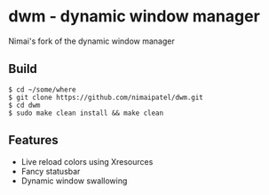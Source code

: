 # dwm - dynamic window manager
Nimai's fork of the dynamic window manager

## Build
```
$ cd ~/some/where
$ git clone https://github.com/nimaipatel/dwm.git
$ cd dwm
$ sudo make clean install && make clean
```

## Features
- Live reload colors using Xresources
- Fancy statusbar
- Dynamic window swallowing
